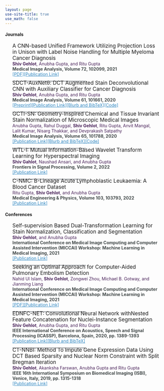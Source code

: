 ```yaml
---
layout: page
use-site-title: true
use_math: false
---
```




<h4>Journals</h4>
<ul>
   <p style="font-size:17px;margin-bottom:0.0cm;;margin-top:0.0cm;">A CNN-based Unified Framework Utilizing Projection Loss in Unison with Label Noise Handling for Multiple Myeloma Cancer Diagnosis</p>
    <a style="font-size:14px;color:rgb(74, 35, 90);"><b>Shiv Gehlot</b>, Anubha Gupta, and Ritu Gupta</a>
   <br>
   <a style="font-size:14px;color:rgb(66, 73, 73 );"><b>Medical Image Analysis, Volume 72, 102099, 2021</b></a>
   <br>
   <a style="font-size:14px;color:rgb(46, 134, 193 );" href="https://shivgahlout.github.io/img/MM_main_manuscript.pdf">[PDF]</a><a href="https://www.sciencedirect.com/science/article/abs/pii/S1361841521001456" style="font-size:14px;color:rgb(46, 134, 193 );">[Publication Link]</a>
<!-- <center> <img src="/img/graphical_abstract.png" width="30%"></center>-->
 <hr style="width:50%;text-align:left;margin-left:0;color:gray;background-color:rgb(23, 32, 42)"> 
 <p style="font-size:17px;margin-bottom:0.00cm;;margin-top:-0.5cm;">SDCT-AuxNetθ: DCT Augmented Stain Deconvolutional CNN with Auxiliary Classifier for Cancer Diagnosis</p>
 <a style="font-size:14px;color:rgb(74, 35, 90);"><b>Shiv Gehlot</b>, Anubha Gupta, and Ritu Gupta</a>
<br>
<a style="font-size:14px;color:rgb(66, 73, 73 );"><b>Medical Image Analysis, Volume 61, 101661, 2020</b></a>
<br>
<a href="https://arxiv.org/abs/2006.00304" style="font-size:14px;color:rgb(46, 134, 193 );">[Preprint]</a><a style="font-size:14px;color:rgb(46, 134, 193 );" href="https://doi.org/10.1016/j.media.2020.101661">[Publication Link]</a><a href="https://shivgahlout.github.io/2020-02-19-SDCT-AuxNet/" style="font-size:14px;color:rgb(46, 134, 193 );">[Blurb and BibTeX]</a><a href="https://github.com/shivgahlout/SDCT-AuxNet-theta-DCT-Augmented-Stain-Deconvolutional-CNN-with-Auxiliary-Classifier-for-Cancer" style="font-size:14px;color:rgb(46, 134, 193 );">[Code]</a>
  <!-- <center> <img src="/img/SDCT_AuxNet_graphical_abstract.png" width="20%"></center> -->
 <hr style="width:50%;text-align:left;margin-left:0;color:gray;background-color:rgb(23, 32, 42)"> 
<p style="font-size:17px;margin-bottom:0.00cm;;margin-top:-0.5cm;">GCTI-SN: Geometry-Inspired Chemical and Tissue Invariant Stain Normalization of Microscopic Medical Images</p>
<a style="font-size:14px;color:rgb(74, 35, 90);">Anubha Gupta, Rahul Duggal, <b>Shiv Gehlot</b>, Ritu Gupta, Anvit Mangal, Lalit Kumar, Nisarg Thakkar, and Devprakash Satpathy</a>
<br>
<a style="font-size:14px;color:rgb(66, 73, 73 );"><b>Medical Image Analysis, Volume 65, 101788, 2020</b></a>
<br>
<a style="font-size:14px;color:rgb(46, 134, 193 );" href="https://doi.org/10.1016/j.media.2020.101788">[Publication Link]</a><a href="https://shivgahlout.github.io/2020-08-08-GCTISN//" style="font-size:14px;color:rgb(46, 134, 193 );">[Blurb and BibTeX]</a><a href="https://github.com/shivgahlout/GCTI-SN" style="font-size:14px;color:rgb(46, 134, 193 );">[Code]</a>
 <hr style="width:50%;text-align:left;margin-left:0;color:gray;background-color:rgb(23, 32, 42)">
<p style="font-size:17px;margin-bottom:0.00cm;;margin-top:-0.5cm;">WTL-I: Mutual Information-Based Wavelet Transform Learning for Hyperspectral Imaging</p>
<a style="font-size:14px;color:rgb(74, 35, 90);"><b>Shiv Gahlot</b>, Naushad Ansari, and Anubha Gupta</a>
<br>
<a style="font-size:14px;color:rgb(66, 73, 73 );"><b>Frontiers in Signal Processing, Volume 2, 2022</b></a>
<br>
<a style="font-size:14px;color:rgb(46, 134, 193 );" href="https://www.frontiersin.org/articles/10.3389/frsip.2022.854207/full">[Publication Link]</a>
 <hr style="width:50%;text-align:left;margin-left:0;color:gray;background-color:rgb(23, 32, 42)"> 
<p style="font-size:17px;margin-bottom:0.00cm;;margin-top:-0.5cm;">C-NMC: B-Lineage Acute Lymphoblastic Leukaemia: A Blood Cancer Dataset</p>
<a style="font-size:14px;color:rgb(74, 35, 90);">Ritu Gupta, <b>Shiv Gehlot</b>, and Anubha Gupta</a>
<br>
<a style="font-size:14px;color:rgb(66, 73, 73 );"><b>Medical Engineering & Physics, Volume 103, 103793, 2022</b></a>
<br>
<a style="font-size:14px;color:rgb(46, 134, 193 );" href="https://linkinghub.elsevier.com/retrieve/pii/S1350453322000431">[Publication Link]</a>
</ul>
 
<h4>Conferences</h4>
<ul>
      <p style="font-size:17px;margin-bottom:0.00cm;;margin-top:0.0cm;">Self-supervision Based Dual-Transformation Learning for Stain Normalization, Classification and Segmentation</p>
    <a style="font-size:14px;color:rgb(74, 35, 90);"><b>Shiv Gehlot</b>, and Anubha Gupta</a>
   <br>
   <a style="font-size:14px;color:rgb(66, 73, 73 );"><b> International Conference on Medical Image Computing and Computer Assisted Intervention (MICCAI) Workshop: Machine Learning in Medical Imaging, 2021</b></a>
   <br>
   <a href="https://link.springer.com/chapter/10.1007/978-3-030-87589-3_49" style="font-size:14px;color:rgb(46, 134, 193 );">[Publication Link]</a>
 <hr style="width:50%;text-align:left;margin-left:0;color:gray;background-color:rgb(23, 32, 42)">
   <p style="font-size:17px;margin-bottom:0.00cm;;margin-top:-0.5cm;">Seeking an Optimal Approach for Computer-Aided Pulmonary Embolism Detection</p>
    <a style="font-size:14px;color:rgb(74, 35, 90);">Nahid Ul Islam, <b>Shiv Gehlot</b>, Zongwei Zhou, Michael B. Gotway, and Jianming Liang</a>
   <br>
   <a style="font-size:14px;color:rgb(66, 73, 73 );"><b> International Conference on Medical Image Computing and Computer Assisted Intervention (MICCAI) Workshop: Machine Learning in Medical Imaging, 2021</b></a>
   <br>
   <a href="https://arxiv.org/pdf/2109.07029.pdf" style="font-size:14px;color:rgb(46, 134, 193 );">[PDF]</a><a href="https://link.springer.com/chapter/10.1007/978-3-030-87589-3_71" style="font-size:14px;color:rgb(46, 134, 193 );">[Publication Link]</a>
<hr style="width:50%;text-align:left;margin-left:0;color:gray;background-color:rgb(23, 32, 42)">
   <p style="font-size:17px;margin-bottom:0.00cm;;margin-top:-0.5cm;">EDNFC-NET: Convolutional Neural Network withNested Feature Concatenation for Nuclei-Instance Segmentation</p>
 <a style="font-size:14px;color:rgb(74, 35, 90);"><b>Shiv Gehlot</b>, Anubha Gupta, and Ritu Gupta</a>
<br>
<a style="font-size:14px;color:rgb(66, 73, 73 );"><b> IEEE International Conference on Acoustics, Speech and Signal Processing (ICASSP), Barcelona, Spain, 2020,  pp. 1389-1393</b></a>
<br>
<a href="https://ieeexplore.ieee.org/document/9053633" style="font-size:14px;color:rgb(46, 134, 193 );">[Publication Link]</a><a style="font-size:14px;color:rgb(46, 134, 193 );" href="https://shivgahlout.github.io/2020-05-14-EDNFC-Net/">[Blurb and BibTeX]</a>
<!-- <center> <img src="/img/graphical_abstract.png" width="30%"></center>-->
<hr style="width:50%;text-align:left;margin-left:0;color:gray;background-color:rgb(23, 32, 42)">
<p style="font-size:17px;margin-bottom:0.00cm;;margin-top:-0.5cm;">CT-NNBI:  Method  To  Impute Gene Expression Data Using DCT Based Sparsity and Nuclear Norm Constraint with Split Bregman Iteration</p>
 <a style="font-size:14px;color:rgb(74, 35, 90);"><b>Shiv  Gehlot</b>,  Akanksha  Farswan,  Anubha  Gupta  and  Ritu  Gupta</a>
<br>
<a style="font-size:14px;color:rgb(66, 73, 73 );"><b>IEEE 16th International Symposium on Biomedical Imaging (ISBI), Venice, Italy, 2019, pp. 1315-1318</b></a>
<br>
<a href="https://ieeexplore.ieee.org/abstract/document/8759462" style="font-size:14px;color:rgb(46, 134, 193 );">[Publication Link]</a>
  </ul>
 
